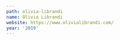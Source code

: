 ```yaml
---
path: olivia-librandi
name: Olivia Librandi
website: https://www.olivialibrandi.com/
year: '2019'
---
```

